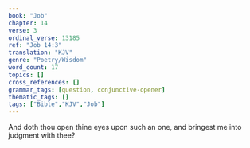 ```yaml
---
book: "Job"
chapter: 14
verse: 3
ordinal_verse: 13185
ref: "Job 14:3"
translation: "KJV"
genre: "Poetry/Wisdom"
word_count: 17
topics: []
cross_references: []
grammar_tags: [question, conjunctive-opener]
thematic_tags: []
tags: ["Bible","KJV","Job"]
---
```

And doth thou open thine eyes upon such an one, and bringest me into judgment with thee?
